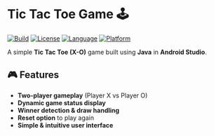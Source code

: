 # Tic Tac Toe Game 🕹️

[![Build](https://img.shields.io/badge/build-passing-brightgreen.svg)](#)
[![License](https://img.shields.io/badge/license-MIT-blue.svg)](LICENSE)
[![Language](https://img.shields.io/badge/language-Java-orange.svg)](#)
[![Platform](https://img.shields.io/badge/platform-Android-green.svg)](#)

A simple **Tic Tac Toe (X-O)** game built using **Java** in **Android Studio**.

## 🎮 Features

- **Two-player gameplay** (Player X vs Player O)
- **Dynamic game status display**
- **Winner detection & draw handling**
- **Reset option** to play again
- **Simple & intuitive user interface**
